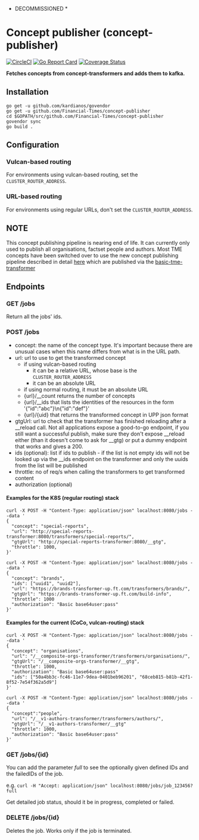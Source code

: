 * DECOMMISSIONED *

# Concept publisher (concept-publisher)
[![CircleCI](https://circleci.com/gh/Financial-Times/concept-publisher.svg?style=svg)](https://circleci.com/gh/Financial-Times/concept-publisher) [![Go Report Card](https://goreportcard.com/badge/github.com/Financial-Times/concept-publisher)](https://goreportcard.com/report/github.com/Financial-Times/concept-publisher) [![Coverage Status](https://coveralls.io/repos/github/Financial-Times/concept-publisher/badge.svg)](https://coveralls.io/github/Financial-Times/concept-publisher)

__Fetches concepts from concept-transformers and adds them to kafka.__

## Installation

```
go get -u github.com/kardianos/govendor
go get -u github.com/Financial-Times/concept-publisher
cd $GOPATH/src/github.com/Financial-Times/concept-publisher
govendor sync
go build .
```

## Configuration

### Vulcan-based routing
For environments using vulcan-based routing, set the `CLUSTER_ROUTER_ADDRESS`.

### URL-based routing
For environments using regular URLs, don't set the `CLUSTER_ROUTER_ADDRESS`.

## NOTE

This concept publishing pipeline is nearing end of life. It can currently only used to publish all organisations, factset people and authors. Most TME concepts have been switched over to use the new concept publishing pipeline described in detail [here](https://sites.google.com/a/ft.com/universal-publishing/documentation/introduction-to-metadata) which are published via the [basic-tme-transformer](https://github.com/Financial-Times/basic-tme-transformer)

## Endpoints

### GET /jobs

Return all the jobs' ids.

### POST /jobs

* concept: the name of the concept type. It's important because there are unusual cases when this name differs from what is in the URL path.
* url: url to use to get the transformed concept
  * if using vulcan-based routing
    * it can be a relative URL, whose base is the `CLUSTER_ROUTER_ADDRESS`
    * it can be an absolute URL
  * if using normal routing, it must be an absolute URL
  * {url}/__count returns the number of concepts
  * {url}/__ids that lists the identities of the resources in the form '{"id":"abc"}\n{"id":"def"}'
  * {url}/{uid} that returns the transformed concept in UPP json format
* gtgUrl: url to check that the transformer has finished reloading after a __reload call.
Not all applications expose a good-to-go endpoint, if you still want a successful publish, make sure they don't expose __reload either (than it doesn't come to ask for __gtg) or put a dummy endpoint that works and gives a 200.
* ids (optional): list if ids to publish - if the list is not empty ids will not be looked up via the __ids endpoint on the transformer and only the uuids from the list will be published
* throttle: no of req/s when calling the transformers to get transformed content
* authorization (optional)

#### Examples for the K8S (regular routing) stack

```
curl -X POST -H "Content-Type: application/json" localhost:8080/jobs --data '
{
  "concept": "special-reports",
  "url": "http://special-reports-transformer:8080/transformers/special-reports/",
  "gtgUrl": "http://special-reports-transformer:8080/__gtg",
  "throttle": 1000,
}'

curl -X POST -H "Content-Type: application/json" localhost:8080/jobs --data '
{
  "concept": "brands",
  "ids": ["uuid1", "uuid2"],
  "url": "https://brands-transformer-up.ft.com/transformers/brands/",
  "gtgUrl": "https://brands-transformer-up.ft.com/build-info",
  "throttle": 1000
  "authorization": "Basic base64user:pass"
}'
```

#### Examples for the current (CoCo, vulcan-routing) stack

```
curl -X POST -H "Content-Type: application/json" localhost:8080/jobs --data '
{
  "concept": "organisations",
  "url": "/__composite-orgs-transformer/transformers/organisations/",
  "gtgUrl": "/__composite-orgs-transformer/__gtg",
  "throttle": 1000,
  "authorization": "Basic base64user:pass"
  "ids": ["50a4bb3c-fc46-11e7-9dea-0401beb96201", "68ceb815-b81b-42f1-8f52-7e54f362a5d9"]
}'

curl -X POST -H "Content-Type: application/json" localhost:8080/jobs --data '
{
  "concept":"people", 
  "url": "/__v1-authors-transformer/transformers/authors/", 
  "gtgUrl": "/__v1-authors-transformer/__gtg"
  "throttle": 1000,
  "authorization": "Basic base64user:pass"
}'
```


### GET /jobs/{id}

You can add the parameter _full_ to see the optionally given defined IDs and the failedIDs of the job.

e.g. `curl -H "Accept: application/json" localhost:8080/jobs/job_123456?full`

Get detailed job status, should it be in progress, completed or failed.

### DELETE /jobs/{id}

Deletes the job. Works only if the job is terminated.

